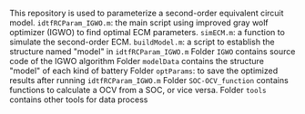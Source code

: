 This repository is used to parameterize a second-order equivalent circuit model.
`idtfRCParam_IGWO.m`: the main script using improved gray wolf optimizer (IGWO) to find optimal ECM parameters.
`simECM.m`: a function to simulate the second-order ECM.
`buildModel.m`: a script to establish the structure named "model" in `idtfRCParam_IGWO.m`
Folder `IGWO` contains source code of the IGWO algorithm
Folder `modelData` contains the structure "model" of each kind of battery
Folder `optParams`: to save the optimized results after running `idtfRCParam_IGWO.m`
Folder `SOC-OCV_function` contains functions to calculate a OCV from a SOC, or vice versa.
Folder `tools` contains other tools for data process